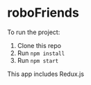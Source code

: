 # roboFriends

To run the project:

1. Clone this repo
2. Run `npm install`
3. Run `npm start`

This app includes Redux.js
